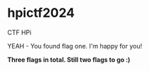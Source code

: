 # hpictf2024
CTF HPi

YEAH - You found flag one. I'm happy for you!

**Three flags in total. Still two flags to go :)**